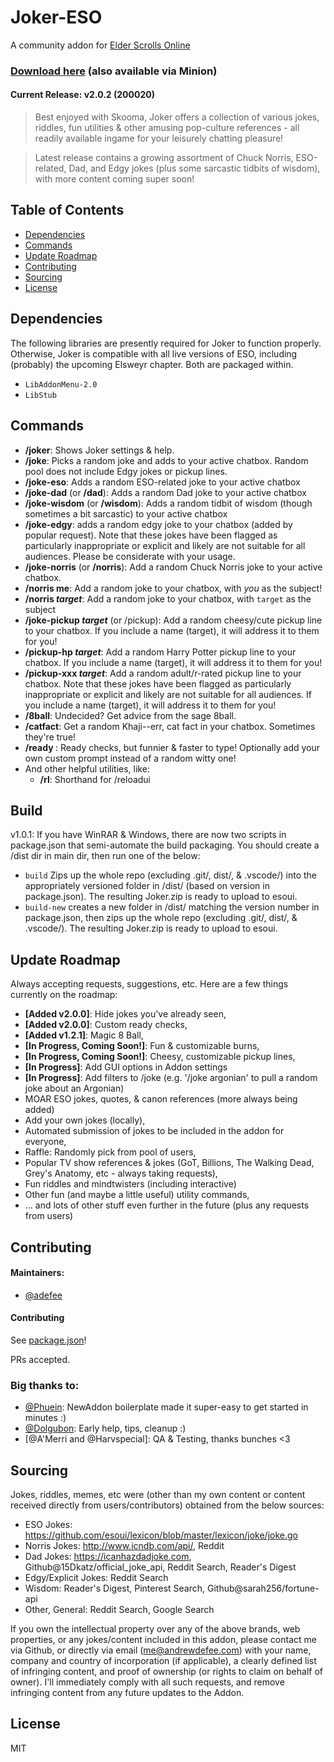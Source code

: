 # Joker-ESO
A community addon for [Elder Scrolls Online](https://www.elderscrollsonline.com)

### [Download here](https://www.esoui.com/downloads/info2329-Joker-JokesandOtherLeisurelyTomfoo....html) (also available via Minion)

#### Current Release: **v2.0.2** (200020)

> Best enjoyed with Skooma, Joker offers a collection of various jokes, riddles, fun utilities & other amusing pop-culture references - all readily available ingame for your leisurely chatting pleasure! 

> Latest release contains a growing assortment of Chuck Norris, ESO-related, Dad, and Edgy jokes (plus some sarcastic tidbits of wisdom), with more content coming super soon!

## Table of Contents

- [Dependencies](#dependencies)
- [Commands](#commands)
- [Update Roadmap](#update-roadmap)
- [Contributing](#contributing)
- [Sourcing](#sourcing)
- [License](#license)


## Dependencies
The following libraries are presently required for Joker to function properly. Otherwise, Joker is compatible with all live versions of ESO, including (probably) the upcoming Elsweyr chapter. Both are packaged within. 
- `LibAddonMenu-2.0`
- `LibStub`

## Commands
- **/joker**: Shows Joker settings & help.
- **/joke**: Picks a random joke and adds to your active chatbox. Random pool does not include Edgy jokes or pickup lines.
- **/joke-eso**: Adds a random ESO-related joke to your active chatbox
- **/joke-dad** (or **/dad**): Adds a random Dad joke to your active chatbox
- **/joke-wisdom** (or **/wisdom**): Adds a random tidbit of wisdom (though sometimes a bit sarcastic) to your active chatbox
- **/joke-edgy**: adds a random edgy joke to your chatbox (added by popular request). Note that these jokes have been flagged as particularly inappropriate or explicit and likely are not suitable for all audiences. Please be considerate with your usage.
- **/joke-norris** (or **/norris**): Add a random Chuck Norris joke to your active chatbox.
- **/norris me**: Add a random joke to your chatbox, with *you* as the subject!
- **/norris *target***: Add a random joke to your chatbox, with `target` as the subject
- **/joke-pickup *target*** (or /pickup): Add a random cheesy/cute pickup line to your chatbox. If you include a name (target), it will address it to them for you!
- **/pickup-hp *target***: Add a random Harry Potter pickup line to your chatbox. If you include a name (target), it will address it to them for you!
- **/pickup-xxx *target***: Add a random adult/r-rated pickup line to your chatbox. Note that these jokes have been flagged as particularly inappropriate or explicit and likely are not suitable for all audiences. If you include a name (target), it will address it to them for you!
- **/8ball**: Undecided? Get advice from the sage 8ball.
- **/catfact**: Get a random Khaji--err, cat fact in your chatbox. Sometimes they're true!
- **/ready <text>**: Ready checks, but funnier & faster to type! Optionally add your own custom prompt instead of a random witty one!
- And other helpful utilities, like:
  - **/rl**: Shorthand for /reloadui

## Build
v1.0.1: If you have WinRAR & Windows, there are now two scripts in package.json that semi-automate the build packaging. You should create a /dist dir in main dir, then run one of the below:
- `build` Zips up the whole repo (excluding .git/, dist/, & .vscode/) into the appropriately versioned folder in /dist/ (based on version in package.json). The resulting Joker.zip is ready to upload to esoui.
- `build-new` creates a new folder in /dist/ matching the version number in package.json, then zips up the whole repo (excluding .git/, dist/, & .vscode/). The resulting Joker.zip is ready to upload to esoui.


## Update Roadmap
Always accepting requests, suggestions, etc. Here are a few things currently on the roadmap:

- **[Added v2.0.0]**: Hide jokes you've already seen,
- **[Added v2.0.0]**: Custom ready checks,
- **[Added v1.2.1]**: Magic 8 Ball,
- **[In Progress, Coming Soon!]**: Fun & customizable burns,
- **[In Progress, Coming Soon!]**: Cheesy, customizable pickup lines,
- **[In Progress]**: Add GUI options in Addon settings
- **[In Progress]**: Add filters to /joke (e.g. '/joke argonian' to pull a random joke about an Argonian)
- MOAR ESO jokes, quotes, & canon references (more always being added)
- Add your own jokes (locally),
- Automated submission of jokes to be included in the addon for everyone,
- Raffle: Randomly pick from pool of users,
- Popular TV show references & jokes (GoT, Billions, The Walking Dead, Grey's Anatomy, etc - always taking requests),
- Fun riddles and mindtwisters (including interactive)
- Other fun (and maybe a little useful) utility commands,
- ... and lots of other stuff even further in the future (plus any requests from users)


## Contributing

#### Maintainers:
- [@adefee](https://github.com/adefee)

#### Contributing

See [package.json](package.json)!

PRs accepted.

### Big thanks to:

- [@Phuein](https://www.esoui.com/forums/member.php?action=getinfo&userid=38690): NewAddon boilerplate made it super-easy to get started in minutes :)
- [@Dolgubon](https://www.esoui.com/forums/member.php?action=getinfo&userid=23366): Early help, tips, cleanup :)
- [@A'Merri and @Harvspecial]: QA & Testing, thanks bunches <3

## Sourcing
Jokes, riddles, memes, etc were (other than my own content or content received directly from users/contributors) obtained from the below sources:
- ESO Jokes: https://github.com/esoui/lexicon/blob/master/lexicon/joke/joke.go
- Norris Jokes: http://www.icndb.com/api/, Reddit
- Dad Jokes: https://icanhazdadjoke.com, Github@15Dkatz/official_joke_api, Reddit Search, Reader's Digest
- Edgy/Explicit Jokes: Reddit Search
- Wisdom: Reader's Digest, Pinterest Search, Github@sarah256/fortune-api
- Other, General: Reddit Search, Google Search


If you own the intellectual property over any of the above brands, web properties, or any jokes/content included in this addon, please contact me via Github, or directly via email (me@andrewdefee.com) with your name, company and country of incorporation (if applicable), a clearly defined list of infringing content, and proof of ownership (or rights to claim on behalf of owner). I'll immediately comply with all such requests, and remove infringing content from any future updates to the Addon.

## License

MIT
